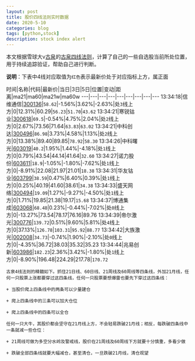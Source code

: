 ```yaml
---
layout: post
title: 股价四线法则实时数据
date: 2020-5-10
categories: blog
tags: [python,stock]
description: stock index alert
---
```



本文根据雪球大v[古泉](https://xueqiu.com/u/7148646888)的[古泉四线法则](https://xueqiu.com/7148646888/130498192)，计算了自己的一些自选股当前所处位置，用于持续追踪验证，帮助自己进行判断。

**说明**：下表中4线对应取值为`红色`表示最新价处于对应指标上方，属正面

时间|名称|代码|最新价|当日|3日|5日|位置|变动|距离|ma21|ma60|ma21w|ma60w
---|---|---|---|---|---|---|---|---
13:34:18|信维通信|[300136](https://xueqiu.com/S/SZ300136)|`58.62`|-1.56%|3.62%|-2.63%|处`3`线上方|0|12.31%|60.29|`56.23`|`51.70`|`43.62`
13:34:21|寒锐钴业|[300618](https://xueqiu.com/S/SZ300618)|`69.5`|-0.54%|4.75%|2.04%|处`2`线上方|0|2.67%|73.56|71.64|`63.83`|`63.02`
13:34:21|中科创达|[300496](https://xueqiu.com/S/SZ300496)|`86.98`|3.73%|4.58%|1.13%|处`2`线上方|0|13.38%|89.40|89.85|`78.92`|`58.30`
13:34:26|中科曙光|[603019](https://xueqiu.com/S/SH603019)|`40.2`|1.95%|1.44%|-4.18%|处`1`线上方|0|0.79%|43.54|44.14|41.64|`32.60`
13:34:27|诺力股份|[603611](https://xueqiu.com/S/SH603611)|`18.9`|-1.05%|-1.80%|-7.62%|处`1`线上方|0|-8.91%|22.08|21.97|21.01|`18.38`
13:34:31|华友钴业|[603799](https://xueqiu.com/S/SH603799)|`38.59`|0.47%|6.40%|0.39%|处`1`线上方|0|0.25%|40.19|41.60|38.61|`34.38`
13:34:33|盛天网络|[300494](https://xueqiu.com/S/SZ300494)|`19.09`|1.27%|-9.27%|-4.50%|处`1`线上方|0|1.71%|19.85|21.38|19.17|`15.68`
13:34:37|博通集成|[603068](https://xueqiu.com/S/SH603068)|`68.48`|0.23%|-0.44%|-7.02%|处`0`线上方|0|-13.27%|73.54|78.17|76.16|89.76
13:34:39|帝尔激光|[300776](https://xueqiu.com/S/SZ300776)|`139.72`|0.51%|9.60%|5.81%|处`4`线上方|0|37.13%|`126.78`|`103.31`|`95.92`|`88.77`
13:34:42|大族激光|[002008](https://xueqiu.com/S/SZ002008)|`34.73`|-0.74%|1.90%|-2.10%|处`0`线上方|0|-4.35%|36.72|38.03|35.32|35.23
13:34:44|兆易创新|[603986](https://xueqiu.com/S/SH603986)|`182.23`|2.36%|3.42%|-1.80%|处`1`线上方|0|-8.90%|196.48|224.29|217.78|`170.72`

```
古泉4线法则的精髓如下。抓住21日线、60日线、21周线及60周线等四条线，外加21月线，任何一只股票上涨都要穿过这四条线，任何一只股票要想爆雷也要先下穿过这四条线：

+ 当股价爬上四条线中的两条可以少量建仓

+ 爬上四条线中的三条可以加大仓位

+ 爬上四条线中的四条可以全仓

任何一只大牛，其股价都会坚守在21月线上方，不会轻易跌破21月线；相反，每跌破四条线中一条就减一些仓位：

+ 21周线可做为多空分水岭及警戒线，股价在21周线及60周线下方就要十分慎重，多看少做

+ 跌破全部四条线就要大幅减仓，甚至清仓，一旦跌破21月线，清仓观望
```